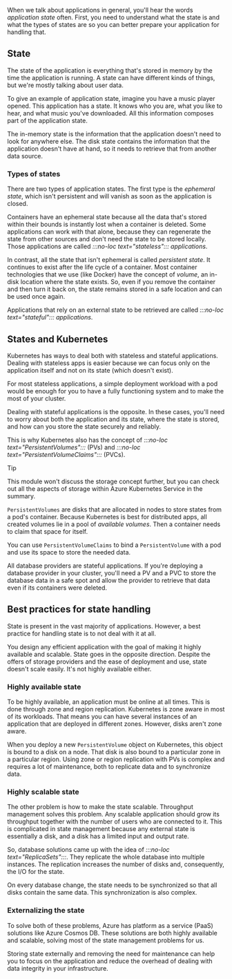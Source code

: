 When we talk about applications in general, you'll hear the words *application state* often. First, you need to understand what the state is and what the types of states are so you can better prepare your application for handling that.

## State

The state of the application is everything that's stored in memory by the time the application is running. A state can have different kinds of things, but we're mostly talking about user data.

To give an example of application state, imagine you have a music player opened. This application has a state. It knows who you are, what you like to hear, and what music you've downloaded. All this information composes part of the application state.

The in-memory state is the information that the application doesn't need to look for anywhere else. The disk state contains the information that the application doesn't have at hand, so it needs to retrieve that from another data source.

### Types of states

There are two types of application states. The first type is the *ephemeral state*, which isn't persistent and will vanish as soon as the application is closed.

Containers have an ephemeral state because all the data that's stored within their bounds is instantly lost when a container is deleted. Some applications can work with that alone, because they can regenerate the state from other sources and don't need the state to be stored locally. Those applications are called *:::no-loc text="stateless"::: applications*.

In contrast, all the state that isn't ephemeral is called *persistent state*. It continues to exist after the life cycle of a container. Most container technologies that we use (like Docker) have the concept of *volume*, an in-disk location where the state exists. So, even if you remove the container and then turn it back on, the state remains stored in a safe location and can be used once again.

Applications that rely on an external state to be retrieved are called *:::no-loc text="stateful"::: applications*.

## States and Kubernetes

Kubernetes has ways to deal both with stateless and stateful applications. Dealing with stateless apps is easier because we can focus only on the application itself and not on its state (which doesn't exist).

For most stateless applications, a simple deployment workload with a pod would be enough for you to have a fully functioning system and to make the most of your cluster.

Dealing with stateful applications is the opposite. In these cases, you'll need to worry about both the application and its state, where the state is stored, and how can you store the state securely and reliably.

This is why Kubernetes also has the concept of *:::no-loc text="PersistentVolumes":::* (PVs) and *:::no-loc text="PersistentVolumeClaims":::* (PVCs).

> [!TIP]
> This module won't discuss the storage concept further, but you can check out all the aspects of storage within Azure Kubernetes Service in the summary.

`PersistentVolumes` are disks that are allocated in nodes to store states from a pod's container. Because Kubernetes is best for distributed apps, all created volumes lie in a pool of *available volumes*. Then a container needs to claim that space for itself.

You can use `PersistentVolumeClaims` to bind a `PersistentVolume` with a pod and use its space to store the needed data.

All database providers are stateful applications. If you're deploying a database provider in your cluster, you'll need a PV and a PVC to store the database data in a safe spot and allow the provider to retrieve that data even if its containers were deleted.

## Best practices for state handling

State is present in the vast majority of applications. However, a best practice for handling state is to not deal with it at all.

You design any efficient application with the goal of making it highly available and scalable. State goes in the opposite direction. Despite the offers of storage providers and the ease of deployment and use, state doesn't scale easily. It's not highly available either.

### Highly available state

To be highly available, an application must be online at all times. This is done through zone and region replication. Kubernetes is zone aware in most of its workloads. That means you can have several instances of an application that are deployed in different zones. However, disks aren't zone aware.

When you deploy a new `PersistentVolume` object on Kubernetes, this object is bound to a disk on a node. That disk is also bound to a particular zone in a particular region. Using zone or region replication with PVs is complex and requires a lot of maintenance, both to replicate data and to synchronize data.

### Highly scalable state

The other problem is how to make the state scalable. Throughput management solves this problem. Any scalable application should grow its throughput together with the number of users who are connected to it. This is complicated in state management because any external state is essentially a disk, and a disk has a limited input and output rate.

So, database solutions came up with the idea of *:::no-loc text="ReplicaSets":::*. They replicate the whole database into multiple instances. The replication increases the number of disks and, consequently, the I/O for the state.

On every database change, the state needs to be synchronized so that all disks contain the same data. This synchronization is also complex.

### Externalizing the state

To solve both of these problems, Azure has platform as a service (PaaS) solutions like Azure Cosmos DB. These solutions are both highly available and scalable, solving most of the state management problems for us.

Storing state externally and removing the need for maintenance can help you to focus on the application and reduce the overhead of dealing with data integrity in your infrastructure.
